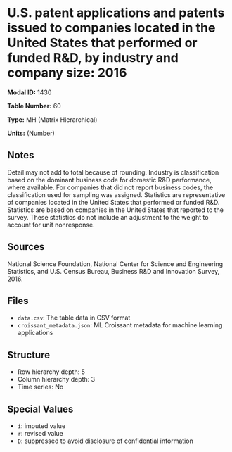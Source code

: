 # U.S. patent applications and patents issued to companies located in the United States that performed or funded R&D, by industry and company size: 2016

**Modal ID:** 1430

**Table Number:** 60

**Type:** MH (Matrix Hierarchical)

**Units:** (Number)

## Notes

Detail may not add to total because of rounding. Industry is classification based on the dominant business code for domestic R&D performance, where available. For companies that did not report business codes, the classification used for sampling was assigned. Statistics are representative of companies located in the United States that performed or funded R&D. Statistics are based on companies in the United States that reported to the survey. These statistics do not include an adjustment to the weight to account for unit nonresponse.

## Sources

National Science Foundation, National Center for Science and Engineering Statistics, and U.S. Census Bureau, Business R&D and Innovation Survey, 2016.

## Files

- `data.csv`: The table data in CSV format
- `croissant_metadata.json`: ML Croissant metadata for machine learning applications

## Structure

- Row hierarchy depth: 5
- Column hierarchy depth: 3
- Time series: No

## Special Values

- `i`: imputed value
- `r`: revised value
- `D`: suppressed to avoid disclosure of confidential information
